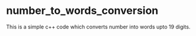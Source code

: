 # number_to_words_conversion
This is a simple c++ code which converts number into words upto 19 digits.

